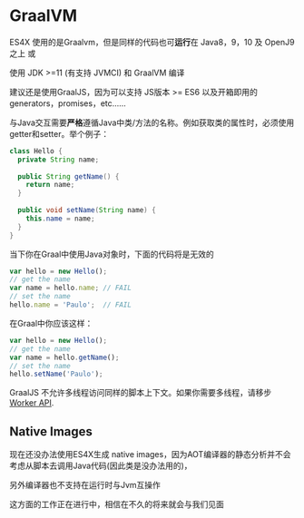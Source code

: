 # GraalVM

ES4X 使用的是Graalvm，但是同样的代码也可**运行**在 Java8，9，10 及 OpenJ9 之上 或

使用 JDK >=11 (有支持 JVMCI) 和 GraalVM 编译

建议还是使用GraalJS，因为可以支持 JS版本 >= ES6 以及开箱即用的generators，promises，etc……

与Java交互需要**严格**遵循Java中类/方法的名称。例如获取类的属性时，必须使用getter和setter。举个例子：

```java
class Hello {
  private String name;
  
  public String getName() {
    return name;
  }
  
  public void setName(String name) {
    this.name = name;
  }
}
```

当下你在Graal中使用Java对象时，下面的代码将是无效的

```js
var hello = new Hello();
// get the name
var name = hello.name; // FAIL
// set the name
hello.name = 'Paulo';  // FAIL
```

在Graal中你应该这样：

```js
var hello = new Hello();
// get the name
var name = hello.getName();
// set the name
hello.setName('Paulo');
```
GraalJS 不允许多线程访问同样的脚本上下文。如果你需要多线程，请移步[Worker API](./WORKER).

## Native Images

现在还没办法使用ES4X生成 native images，因为AOT编译器的静态分析并不会考虑从脚本去调用Java代码(因此类是没办法用的)，

另外编译器也不支持在运行时与Jvm互操作

这方面的工作正在进行中，相信在不久的将来就会与我们见面

